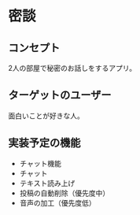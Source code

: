 # 密談
## コンセプト
2人の部屋で秘密のお話しをするアプリ。  

## ターゲットのユーザー
面白いことが好きな人。

## 実装予定の機能
- チャット機能
 - チャット
 - テキスト読み上げ
 - 投稿の自動削除（優先度中）
 - 音声の加工（優先度低）
